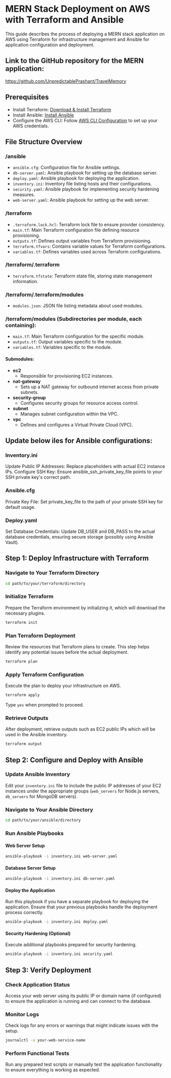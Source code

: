 # MERN Stack Deployment on AWS with Terraform and Ansible

This guide describes the process of deploying a MERN stack application on AWS using Terraform for infrastructure management and Ansible for application configuration and deployment.


## Link to the GitHub repository for the MERN application:
https://github.com/UnpredictablePrashant/TravelMemory


## Prerequisites

- Install Terraform: [Download & Install Terraform](https://www.terraform.io/downloads.html)
- Install Ansible: [Install Ansible](https://docs.ansible.com/ansible/latest/installation_guide/intro_installation.html)
- Configure the AWS CLI: Follow [AWS CLI Configuration](https://docs.aws.amazon.com/cli/latest/userguide/cli-configure-quickstart.html) to set up your AWS credentials.



## File Structure Overview

### /ansible
- `ansible.cfg`: Configuration file for Ansible settings.
- `db-server.yaml`: Ansible playbook for setting up the database server.
- `deploy.yaml`: Ansible playbook for deploying the application.
- `inventory.ini`: Inventory file listing hosts and their configurations.
- `security.yaml`: Ansible playbook for implementing security hardening measures.
- `web-server.yaml`: Ansible playbook for setting up the web server.

### /terraform
- `.terraform.lock.hcl`: Terraform lock file to ensure provider consistency.
- `main.tf`: Main Terraform configuration file defining resource provisioning.
- `outputs.tf`: Defines output variables from Terraform provisioning.
- `terraform.tfvars`: Contains variable values for Terraform configurations.
- `variables.tf`: Defines variables used across Terraform configurations.

### /terraform/.terraform
- `terraform.tfstate`: Terraform state file, storing state management information.

### /terraform/.terraform/modules
- `modules.json`: JSON file listing metadata about used modules.

### /terraform/modules (Subdirectories per module, each containing):
- `main.tf`: Main Terraform configuration for the specific module.
- `outputs.tf`: Output variables specific to the module.
- `variables.tf`: Variables specific to the module.

#### Submodules:
- **ec2**
  - Responsible for provisioning EC2 instances.
- **nat-gateway**
  - Sets up a NAT gateway for outbound internet access from private subnets.
- **security-group**
  - Configures security groups for resource access control.
- **subnet**
  - Manages subnet configuration within the VPC.
- **vpc**
  - Defines and configures a Virtual Private Cloud (VPC).



## Update below iles for Ansible configurations:

### Inventory.ini
Update Public IP Addresses: Replace placeholders with actual EC2 instance IPs.
Configure SSH Key: Ensure ansible_ssh_private_key_file points to your SSH private key's correct path.

### Ansible.cfg
Private Key File: Set private_key_file to the path of your private SSH key for default usage.

### Deploy.yaml
Set Database Credentials: Update DB_USER and DB_PASS to the actual database credentials, ensuring secure storage (possibly using Ansible Vault).



## Step 1: Deploy Infrastructure with Terraform

### Navigate to Your Terraform Directory
```bash
cd path/to/your/terraform/directory
```

### Initialize Terraform
Prepare the Terraform environment by initializing it, which will download the necessary plugins.
```bash
terraform init
```

### Plan Terraform Deployment
Review the resources that Terraform plans to create. This step helps identify any potential issues before the actual deployment.
```bash
terraform plan
```

### Apply Terraform Configuration
Execute the plan to deploy your infrastructure on AWS.
```bash
terraform apply
```
Type `yes` when prompted to proceed.

### Retrieve Outputs
After deployment, retrieve outputs such as EC2 public IPs which will be used in the Ansible inventory.
```bash
terraform output
```



## Step 2: Configure and Deploy with Ansible

### Update Ansible Inventory
Edit your `inventory.ini` file to include the public IP addresses of your EC2 instances under the appropriate groups (`web_servers` for Node.js servers, `db_servers` for MongoDB servers).

### Navigate to Your Ansible Directory
```bash
cd path/to/your/ansible/directory
```

### Run Ansible Playbooks
#### Web Server Setup
```bash
ansible-playbook -i inventory.ini web-server.yaml
```

#### Database Server Setup
```bash
ansible-playbook -i inventory.ini db-server.yaml
```

#### Deploy the Application
Run this playbook if you have a separate playbook for deploying the application. Ensure that your previous playbooks handle the deployment process correctly.
```bash
ansible-playbook -i inventory.ini deploy.yaml
```

#### Security Hardening (Optional)
Execute additional playbooks prepared for security hardening.
```bash
ansible-playbook -i inventory.ini security.yaml
```



## Step 3: Verify Deployment

### Check Application Status
Access your web server using its public IP or domain name (if configured) to ensure the application is running and can connect to the database.

### Monitor Logs
Check logs for any errors or warnings that might indicate issues with the setup.
```bash
journalctl -u your-web-service-name
```

### Perform Functional Tests
Run any prepared test scripts or manually test the application functionality to ensure everything is working as expected.
